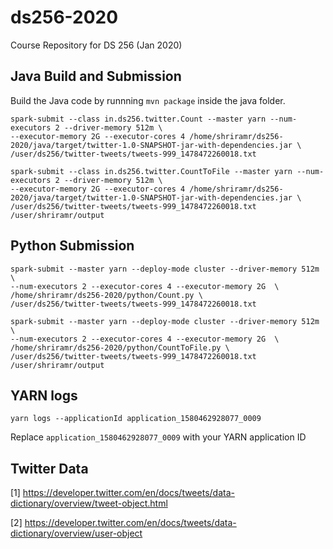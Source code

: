 # ds256-2020
Course Repository for DS 256 (Jan 2020)

## Java Build and Submission

Build the Java code by runnning ```mvn package``` inside the java folder.
 
```
spark-submit --class in.ds256.twitter.Count --master yarn --num-executors 2 --driver-memory 512m \
--executor-memory 2G --executor-cores 4 /home/shriramr/ds256-2020/java/target/twitter-1.0-SNAPSHOT-jar-with-dependencies.jar \
/user/ds256/twitter-tweets/tweets-999_1478472260018.txt
```

```
spark-submit --class in.ds256.twitter.CountToFile --master yarn --num-executors 2 --driver-memory 512m \
--executor-memory 2G --executor-cores 4 /home/shriramr/ds256-2020/java/target/twitter-1.0-SNAPSHOT-jar-with-dependencies.jar \
/user/ds256/twitter-tweets/tweets-999_1478472260018.txt /user/shriramr/output
```

## Python Submission

```
spark-submit --master yarn --deploy-mode cluster --driver-memory 512m \
--num-executors 2 --executor-cores 4 --executor-memory 2G  \
/home/shriramr/ds256-2020/python/Count.py \
/user/ds256/twitter-tweets/tweets-999_1478472260018.txt
```

```
spark-submit --master yarn --deploy-mode cluster --driver-memory 512m \
--num-executors 2 --executor-cores 4 --executor-memory 2G  \
/home/shriramr/ds256-2020/python/CountToFile.py \
/user/ds256/twitter-tweets/tweets-999_1478472260018.txt /user/shriramr/output
```

## YARN logs

```
yarn logs --applicationId application_1580462928077_0009
```
Replace ```application_1580462928077_0009``` with your YARN application ID

## Twitter Data

[1] https://developer.twitter.com/en/docs/tweets/data-dictionary/overview/tweet-object.html

[2] https://developer.twitter.com/en/docs/tweets/data-dictionary/overview/user-object





